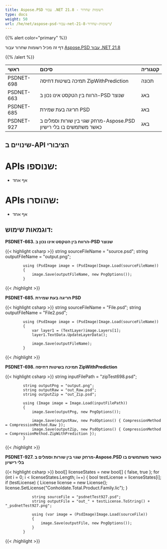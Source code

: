```yaml
---
title: Aspose.PSD עבור .NET 21.8 - רשומות שחרור
type: docs
weight: 50
url: /he/net/aspose-psd-עבור-net-21-8-רשומות-שחרור/
---
```


{{% alert color="primary" %}} 

דף זה מכיל רשומות שחרור עבור [Aspose.PSD עבור .NET 21.8](https://www.nuget.org/packages/Aspose.PSD/)

{{% /alert %}} 

|**ראשי**|**סיכום**|**קטגוריה**|
| :- | :- | :- |
|PSDNET-698|תמיכה בשיטות דחיסה ZipWithPrediction|תכונה|
|PSDNET-663|הרווח בין הטקסט אינו נכון ב-PSD שנוצר|באג|
|PSDNET-685|חריגה בעת שמירת PSD|באג|
|PSDNET-927|מרחק שגוי בין שורות וסמלים ב-Aspose.PSD כאשר משתמשים בו בלי רישיון|באג|

## **שינויים ב-API הציבורי**
# **APIs שנוספו:**
- אף אחד

# **APIs שהוסרו:**
- אף אחד

## **דוגמאות שימוש:**

**PSDNET-663. הרווח בין הטקסט אינו נכון ב-PSD שנוצר**

{{< highlight csharp >}}
            string sourceFileName = "source.psd";
            string outputFileName = "output.png";

            using (PsdImage image = (PsdImage)Image.Load(sourceFileName))
            {
                image.Save(outputFileName, new PngOptions());
            }
{{< /highlight >}}

**PSDNET-685. חריגה בעת שמירת PSD**

{{< highlight csharp >}}
            string sourceFileName = "File.psd";
            string outputFileName = "File2.psd";

            using (PsdImage image = (PsdImage)Image.Load(sourceFileName))
            {
                var layer1 = (TextLayer)image.Layers[1];
                layer1.TextData.UpdateLayerData();

                image.Save(outputFileName);
            }
{{< /highlight >}}

**PSDNET-698. תמיכה בשיטות דחיסה ZipWithPrediction**

{{< highlight csharp >}}
            string inputFilePath = "zipTest698.psd";

            string outputPng = "output.png";
            string outputRaw = "out_Raw.psd";
            string outputZip = "out_Zip.psd";

            using (Image image = Image.Load(inputFilePath))
            {
                image.Save(outputPng, new PngOptions());

                image.Save(outputRaw, new PsdOptions() { CompressionMethod = CompressionMethod.Raw });
                image.Save(outputZip, new PsdOptions() { CompressionMethod = CompressionMethod.ZipWithPrediction });
            }
{{< /highlight >}}

**PSDNET-927. מרחק שגוי בין שורות וסמלים ב-Aspose.PSD כאשר משתמשים בו בלי רישיון**

{{< highlight csharp >}}
            bool[] licenseStates = new bool[] { false, true };
            for (int i = 0; i < licenseStates.Length; i++)
            {
                bool testLicense = licenseStates[i];
                if (testLicense)
                {
                    License license = new License();
                    license.SetLicense("Conholdate.Total.Product.Family.lic");
                }

                string sourceFile = "psdnetTest927.psd";
                string outputFile = "out_" + testLicense.ToString() + "_psdnetTest927.png";

                using (var image = (PsdImage)Image.Load(sourceFile))
                {
                    image.Save(outputFile, new PngOptions());
                }
            }
{{< /highlight >}}
